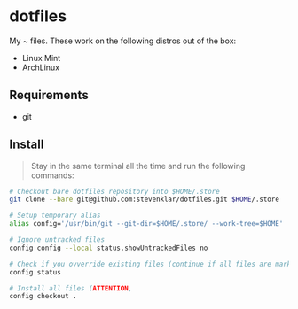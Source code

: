 # dotfiles
My ~ files. These work on the following distros out of the box:

* Linux Mint
* ArchLinux

## Requirements

* git

## Install

> Stay in the same terminal all the time and run the following commands:

```bash
# Checkout bare dotfiles repository into $HOME/.store
git clone --bare git@github.com:stevenklar/dotfiles.git $HOME/.store

# Setup temporary alias
alias config='/usr/bin/git --git-dir=$HOME/.store/ --work-tree=$HOME'

# Ignore untracked files
config config --local status.showUntrackedFiles no

# Check if you ovverride existing files (continue if all files are marked deleted or you are sure to overwrite whatever)
config status

# Install all files (ATTENTION, 
config checkout .
```



